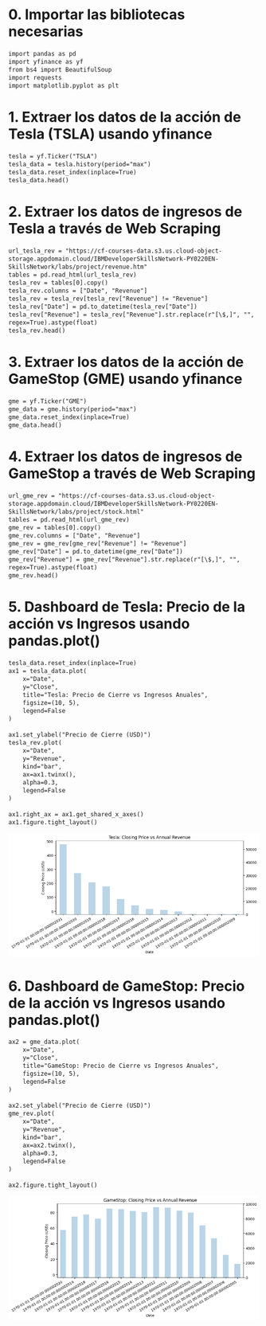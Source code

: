 # 0. Importar las bibliotecas necesarias


```
import pandas as pd
import yfinance as yf
from bs4 import BeautifulSoup
import requests
import matplotlib.pyplot as plt
```

# 1. Extraer los datos de la acción de Tesla (TSLA) usando yfinance


```
tesla = yf.Ticker("TSLA")
tesla_data = tesla.history(period="max")
tesla_data.reset_index(inplace=True)
tesla_data.head()
```

# 2. Extraer los datos de ingresos de Tesla a través de Web Scraping


```
url_tesla_rev = "https://cf-courses-data.s3.us.cloud-object-storage.appdomain.cloud/IBMDeveloperSkillsNetwork-PY0220EN-SkillsNetwork/labs/project/revenue.htm"
tables = pd.read_html(url_tesla_rev)
tesla_rev = tables[0].copy()
tesla_rev.columns = ["Date", "Revenue"]
tesla_rev = tesla_rev[tesla_rev["Revenue"] != "Revenue"]
tesla_rev["Date"] = pd.to_datetime(tesla_rev["Date"])
tesla_rev["Revenue"] = tesla_rev["Revenue"].str.replace(r"[\$,]", "", regex=True).astype(float)
tesla_rev.head()
```

# 3. Extraer los datos de la acción de GameStop (GME) usando yfinance


```
gme = yf.Ticker("GME")
gme_data = gme.history(period="max")
gme_data.reset_index(inplace=True)
gme_data.head()
```

# 4. Extraer los datos de ingresos de GameStop a través de Web Scraping


```
url_gme_rev = "https://cf-courses-data.s3.us.cloud-object-storage.appdomain.cloud/IBMDeveloperSkillsNetwork-PY0220EN-SkillsNetwork/labs/project/stock.html"
tables = pd.read_html(url_gme_rev)
gme_rev = tables[0].copy()
gme_rev.columns = ["Date", "Revenue"]
gme_rev = gme_rev[gme_rev["Revenue"] != "Revenue"]
gme_rev["Date"] = pd.to_datetime(gme_rev["Date"])
gme_rev["Revenue"] = gme_rev["Revenue"].str.replace(r"[\$,]", "", regex=True).astype(float)
gme_rev.head()
```

# 5. Dashboard de Tesla: Precio de la acción vs Ingresos usando pandas.plot()


```
tesla_data.reset_index(inplace=True)
ax1 = tesla_data.plot(
    x="Date", 
    y="Close",
    title="Tesla: Precio de Cierre vs Ingresos Anuales",
    figsize=(10, 5),
    legend=False
)

ax1.set_ylabel("Precio de Cierre (USD)")
tesla_rev.plot(
    x="Date", 
    y="Revenue", 
    kind="bar",
    ax=ax1.twinx(), 
    alpha=0.3,
    legend=False
)

ax1.right_ax = ax1.get_shared_x_axes()
ax1.figure.tight_layout()
```
![png](output_4_0.png)
# 6. Dashboard de GameStop: Precio de la acción vs Ingresos usando pandas.plot()


```
ax2 = gme_data.plot(
    x="Date", 
    y="Close",
    title="GameStop: Precio de Cierre vs Ingresos Anuales",
    figsize=(10, 5),
    legend=False
)

ax2.set_ylabel("Precio de Cierre (USD)")
gme_rev.plot(
    x="Date", 
    y="Revenue", 
    kind="bar",
    ax=ax2.twinx(), 
    alpha=0.3,
    legend=False
)

ax2.figure.tight_layout()
```
![png](output_5_0.png)
